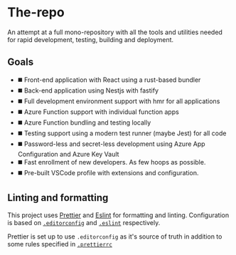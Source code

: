 # The-repo

An attempt at a full mono-repository with all the tools and utilities needed for rapid development, testing, building and deployment.

## Goals

- ◼️ Front-end application with React using a rust-based bundler
- ◼️ Back-end application using Nestjs with fastify
- ◼️ Full development environment support with hmr for all applications
- ◼️ Azure Function support with individual function apps
- ◼️ Azure Function bundling and testing locally
- ◼️ Testing support using a modern test runner (maybe Jest) for all code
- ◼️ Password-less and secret-less development using Azure App Configuration and Azure Key Vault
- ◼️ Fast enrollment of new developers. As few hoops as possible.
- ◼️ Pre-built VSCode profile with extensions and configuration.


## Linting and formatting

This project uses [Prettier](https://prettier.io) and [Eslint](https://eslint.org) for formatting and linting. Configuration is based on [`.editorconfig`](./.editorconfig) and [`.eslint`](./.eslint) respectively.

Prettier is set up to use `.editorconfig` as it's source of truth in addition to some rules specified in [`.prettierrc`](./.prettierrc)